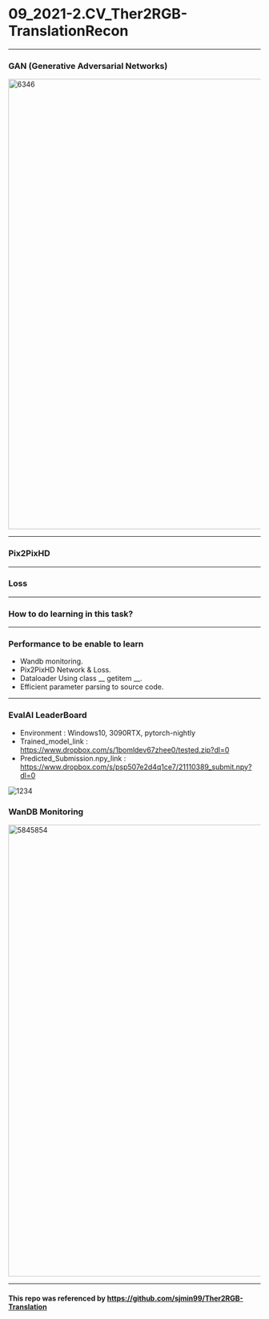 # 09_2021-2.CV_Ther2RGB-TranslationRecon

---

### GAN (Generative Adversarial Networks)
<img width="899" alt="6346" src="https://user-images.githubusercontent.com/11037567/143824328-a1f1f808-d869-4dba-8f2e-13c42d6e0e69.PNG">

---

### Pix2PixHD

---

### Loss

---

### How to do learning in this task?

---

### Performance to be enable to learn  

- Wandb monitoring.
- Pix2PixHD Network & Loss.
- Dataloader Using class __ getitem __.
- Efficient parameter parsing to source code.

--- 

### EvalAI LeaderBoard
- Environment : Windows10, 3090RTX, pytorch-nightly
- Trained_model_link : https://www.dropbox.com/s/1bomldev67zhee0/tested.zip?dl=0
- Predicted_Submission.npy_link : https://www.dropbox.com/s/psp507e2d4q1ce7/21110389_submit.npy?dl=0

![1234](https://user-images.githubusercontent.com/11037567/144221219-5ae54d8e-f7c3-4905-b7c7-08ede4bf22bb.PNG)

### WanDB Monitoring

<img width="902" alt="5845854" src="https://user-images.githubusercontent.com/11037567/144223376-fc59014f-1d3d-4769-ba92-4f0efbb92e85.PNG">

--- 

#### This repo was referenced by https://github.com/sjmin99/Ther2RGB-Translation
